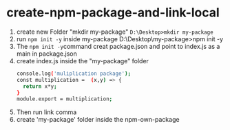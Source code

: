# create-npm-package-and-link-local
1. create new Folder "mkdir my-package"
    ```D:\Desktop>mkdir my-package```
2. run ```npm init -y``` inside my-package
    D:\Desktop\my-package>npm init -y
3. The ```npm init -y```command creat package.json and point to index.js as a main in package.json
4. create index.js inside the "my-package" folder
    ```sh
    console.log('muliplication package');
    const multiplication =  (x,y) => {
      return x*y;
    }
    module.export = multiplication;
    ```
6. Then run link comma
7. create 'my-package' folder inside the npm-own-package
